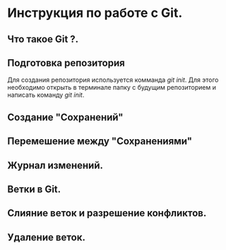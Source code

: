 # Инструкция по работе с Git.

## Что такое Git ?.

## Подготовка репозитория
Для создания репозитория используется комманда *git init*. Для этого необходимо открыть в терминале папку с будущим репозиторием и написать команду *git init*. 

## Создание "Сохранений"

## Перемешение между "Сохранениями"

## Журнал изменений.

## Ветки в Git.

## Слияние веток и разрешение конфликтов.

## Удаление веток.